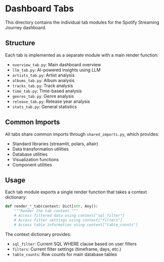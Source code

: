 # Dashboard Tabs

This directory contains the individual tab modules for the Spotify Streaming Journey dashboard.

## Structure

Each tab is implemented as a separate module with a main render function:

- `overview_tab.py`: Main dashboard overview
- `llm_tab.py`: AI-powered insights using LLM
- `artists_tab.py`: Artist analysis
- `albums_tab.py`: Album analysis
- `tracks_tab.py`: Track analysis
- `time_tab.py`: Time-based analysis
- `genres_tab.py`: Genre analysis
- `release_tab.py`: Release year analysis
- `stats_tab.py`: General statistics

## Common Imports

All tabs share common imports through `shared_imports.py`, which provides:
- Standard libraries (streamlit, polars, altair)
- Data transformation utilities
- Database utilities
- Visualization functions
- Component utilities

## Usage

Each tab module exports a single render function that takes a context dictionary:

```python
def render_*_tab(context: Dict[str, Any]):
    """Render the tab content."""
    # Access filtered data using context["sql_filter"]
    # Access filter settings using context["filters"]
    # Access table information using context["table_counts"]
```

The context dictionary provides:
- `sql_filter`: Current SQL WHERE clause based on user filters
- `filters`: Current filter settings (timeframe, days, etc.)
- `table_counts`: Row counts for main database tables